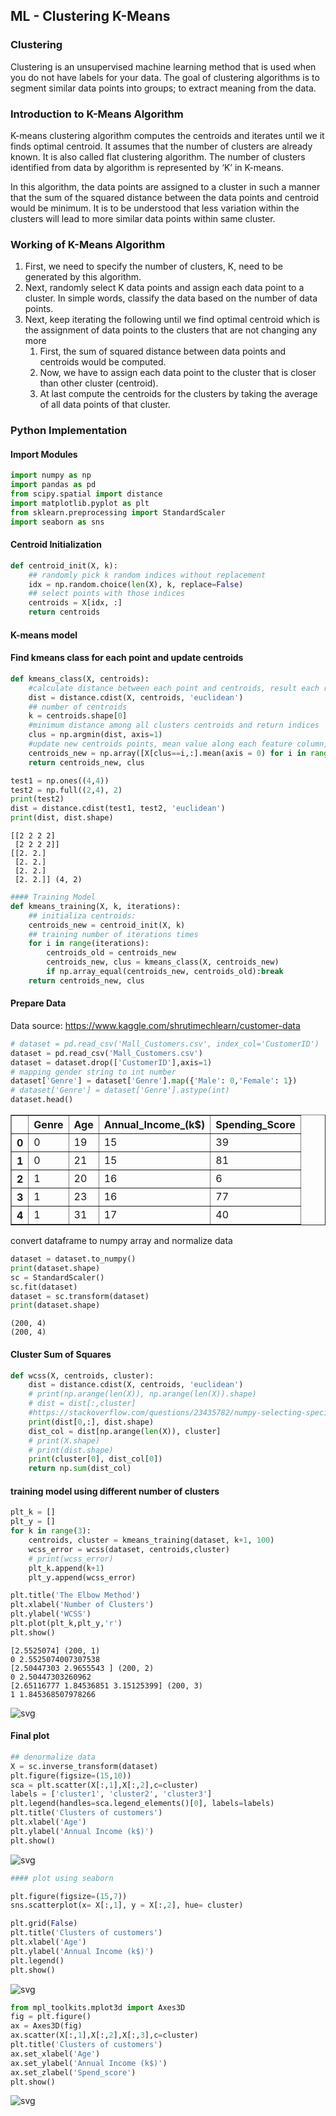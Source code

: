 ## ML - Clustering K-Means

### Clustering
Clustering is an unsupervised machine learning method that is used when you do not have labels for your data. The goal of clustering algorithms is to segment similar data points into groups; to extract meaning from the data.

### Introduction to K-Means Algorithm
K-means clustering algorithm computes the centroids and iterates until we it finds optimal centroid. It assumes that the number of clusters are already known. It is also called flat clustering algorithm. The number of clusters identified from data by algorithm is represented by ‘K’ in K-means.

In this algorithm, the data points are assigned to a cluster in such a manner that the sum of the squared distance between the data points and centroid would be minimum. It is to be understood that less variation within the clusters will lead to more similar data points within same cluster.

### Working of K-Means Algorithm

1. First, we need to specify the number of clusters, K, need to be generated by this algorithm.
2. Next, randomly select K data points and assign each data point to a cluster. In simple words, classify the data based on the number of data points.
3. Next, keep iterating the following until we find optimal centroid which is the assignment of data points to the clusters that are not changing any more
    1. First, the sum of squared distance between data points and centroids would be computed.
    2. Now, we have to assign each data point to the cluster that is closer than other cluster (centroid).
    3. At last compute the centroids for the clusters by taking the average of all data points of that cluster.

### Python Implementation

#### Import Modules


```python
import numpy as np
import pandas as pd
from scipy.spatial import distance
import matplotlib.pyplot as plt
from sklearn.preprocessing import StandardScaler
import seaborn as sns
```

#### Centroid Initialization


```python
def centroid_init(X, k):
    ## randomly pick k random indices without replacement
    idx = np.random.choice(len(X), k, replace=False)
    ## select points with those indices
    centroids = X[idx, :]
    return centroids
```

#### K-means model

#### Find kmeans class for each point and update centroids


```python
def kmeans_class(X, centroids):
    #calculate distance between each point and centroids, result each row shows distance for this point to each centroid
    dist = distance.cdist(X, centroids, 'euclidean')
    ## number of centroids
    k = centroids.shape[0]
    #minimum distance among all clusters centroids and return indices
    clus = np.argmin(dist, axis=1)
    #update new centroids points, mean value along each feature column, centroids does not need to be those of points
    centroids_new = np.array([X[clus==i,:].mean(axis = 0) for i in range(k)])
    return centroids_new, clus
```


```python
test1 = np.ones((4,4))
test2 = np.full((2,4), 2)
print(test2)
dist = distance.cdist(test1, test2, 'euclidean')
print(dist, dist.shape)
```

    [[2 2 2 2]
     [2 2 2 2]]
    [[2. 2.]
     [2. 2.]
     [2. 2.]
     [2. 2.]] (4, 2)



```python
#### Training Model
def kmeans_training(X, k, iterations):
    ## initializa centroids:
    centroids_new = centroid_init(X, k)
    ## training number of iterations times
    for i in range(iterations):
        centroids_old = centroids_new
        centroids_new, clus = kmeans_class(X, centroids_new)
        if np.array_equal(centroids_new, centroids_old):break
    return centroids_new, clus
```

#### Prepare Data
Data source: https://www.kaggle.com/shrutimechlearn/customer-data


```python
# dataset = pd.read_csv('Mall_Customers.csv', index_col='CustomerID')
dataset = pd.read_csv('Mall_Customers.csv')
dataset = dataset.drop(['CustomerID'],axis=1)
# mapping gender string to int number
dataset['Genre'] = dataset['Genre'].map({'Male': 0,'Female': 1})
# dataset['Genre'] = dataset['Genre'].astype(int)
dataset.head()
```




<div>
<style scoped>
    .dataframe tbody tr th:only-of-type {
        vertical-align: middle;
    }

    .dataframe tbody tr th {
        vertical-align: top;
    }

    .dataframe thead th {
        text-align: right;
    }
</style>
<table border="1" class="dataframe">
  <thead>
    <tr style="text-align: right;">
      <th></th>
      <th>Genre</th>
      <th>Age</th>
      <th>Annual_Income_(k$)</th>
      <th>Spending_Score</th>
    </tr>
  </thead>
  <tbody>
    <tr>
      <th>0</th>
      <td>0</td>
      <td>19</td>
      <td>15</td>
      <td>39</td>
    </tr>
    <tr>
      <th>1</th>
      <td>0</td>
      <td>21</td>
      <td>15</td>
      <td>81</td>
    </tr>
    <tr>
      <th>2</th>
      <td>1</td>
      <td>20</td>
      <td>16</td>
      <td>6</td>
    </tr>
    <tr>
      <th>3</th>
      <td>1</td>
      <td>23</td>
      <td>16</td>
      <td>77</td>
    </tr>
    <tr>
      <th>4</th>
      <td>1</td>
      <td>31</td>
      <td>17</td>
      <td>40</td>
    </tr>
  </tbody>
</table>
</div>



convert dataframe to numpy array and normalize data


```python
dataset = dataset.to_numpy()
print(dataset.shape)
sc = StandardScaler()
sc.fit(dataset)
dataset = sc.transform(dataset)
print(dataset.shape)
```

    (200, 4)
    (200, 4)


#### Cluster Sum of Squares


```python
def wcss(X, centroids, cluster):
    dist = distance.cdist(X, centroids, 'euclidean')
    # print(np.arange(len(X)), np.arange(len(X)).shape)
    # dist = dist[:,cluster]
    #https://stackoverflow.com/questions/23435782/numpy-selecting-specific-column-index-per-row-by-using-a-list-of-indexes
    print(dist[0,:], dist.shape)
    dist_col = dist[np.arange(len(X)), cluster]
    # print(X.shape)
    # print(dist.shape)
    print(cluster[0], dist_col[0])
    return np.sum(dist_col)
```

#### training model using different number of clusters


```python
plt_k = []
plt_y = []
for k in range(3):
    centroids, cluster = kmeans_training(dataset, k+1, 100)
    wcss_error = wcss(dataset, centroids,cluster)
    # print(wcss_error)
    plt_k.append(k+1)
    plt_y.append(wcss_error)

plt.title('The Elbow Method')
plt.xlabel('Number of Clusters')
plt.ylabel('WCSS')
plt.plot(plt_k,plt_y,'r')
plt.show()
```

    [2.5525074] (200, 1)
    0 2.5525074007307538
    [2.50447303 2.9655543 ] (200, 2)
    0 2.50447303260962
    [2.65116777 1.84536851 3.15125399] (200, 3)
    1 1.845368507978266



    
![svg](k_means_from_scratch_files/k_means_from_scratch_21_1.svg)
    


#### Final plot


```python
## denormalize data
X = sc.inverse_transform(dataset)
plt.figure(figsize=(15,10))
sca = plt.scatter(X[:,1],X[:,2],c=cluster)
labels = ['cluster1', 'cluster2', 'cluster3']
plt.legend(handles=sca.legend_elements()[0], labels=labels)
plt.title('Clusters of customers')
plt.xlabel('Age')
plt.ylabel('Annual Income (k$)')
plt.show()
```


    
![svg](k_means_from_scratch_files/k_means_from_scratch_23_0.svg)
    



```python
#### plot using seaborn
```


```python
plt.figure(figsize=(15,7))
sns.scatterplot(x= X[:,1], y = X[:,2], hue= cluster)

plt.grid(False)
plt.title('Clusters of customers')
plt.xlabel('Age')
plt.ylabel('Annual Income (k$)')
plt.legend()
plt.show()
```


    
![svg](k_means_from_scratch_files/k_means_from_scratch_25_0.svg)
    



```python
from mpl_toolkits.mplot3d import Axes3D
fig = plt.figure()
ax = Axes3D(fig)
ax.scatter(X[:,1],X[:,2],X[:,3],c=cluster)
plt.title('Clusters of customers')
ax.set_xlabel('Age')
ax.set_ylabel('Annual Income (k$)')
ax.set_zlabel('Spend_score')
plt.show()
```


    
![svg](k_means_from_scratch_files/k_means_from_scratch_26_0.svg)
    

